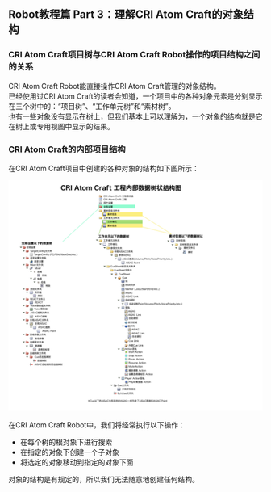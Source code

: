 ## Robot教程篇 Part 3：理解CRI Atom Craft的对象结构

### CRI Atom Craft项目树与CRI Atom Craft Robot操作的项目结构之间的关系
CRI Atom Craft Robot能直接操作CRI Atom Craft管理的对象结构。<br/>
已经使用过CRI Atom Craft的读者会知道，一个项目中的各种对象元素是分别显示在三个树中的：“项目树”、“工作单元树”和“素材树”。<br/>
也有一些对象没有显示在树上，但我们基本上可以理解为，一个对象的结构就是它在树上或专用视图中显示的结果。

### CRI Atom Craft的内部项目结构
在CRI Atom Craft项目中创建的各种对象的结构如下图所示：

![](../images/adx2_objects.jpg)

在CRI Atom Craft Robot中，我们将经常执行以下操作：
* 在每个树的根对象下进行搜索
* 在指定的对象下创建一个子对象
* 将选定的对象移动到指定的对象下面

对象的结构是有规定的，所以我们无法随意地创建任何结构。